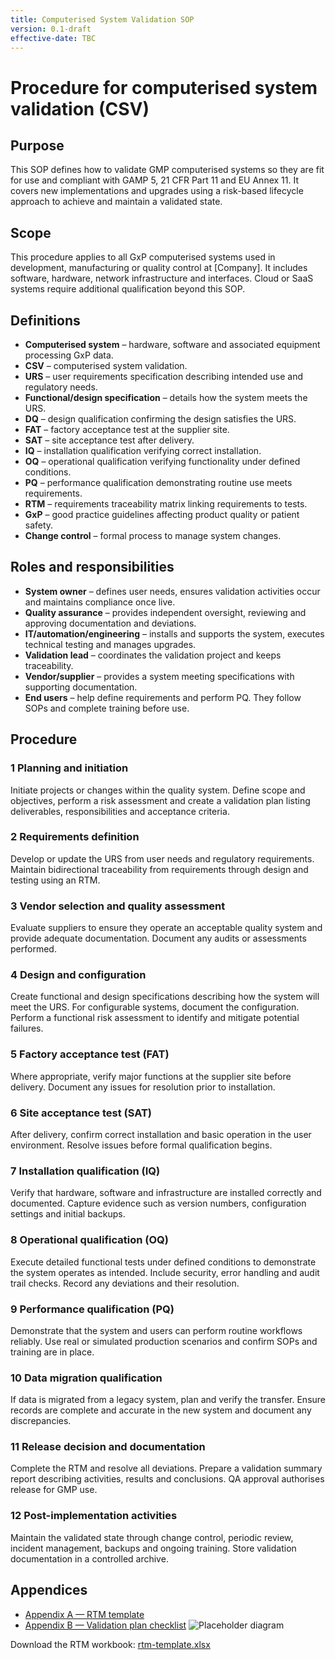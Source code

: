 ```yaml
---
title: Computerised System Validation SOP
version: 0.1-draft
effective-date: TBC
---
```


# Procedure for computerised system validation (CSV)

## Purpose
This SOP defines how to validate GMP computerised systems so they are fit for use and compliant with
GAMP 5, 21 CFR Part 11 and EU Annex 11. It covers new implementations and upgrades using a risk-based lifecycle
approach to achieve and maintain a validated state.

## Scope
This procedure applies to all GxP computerised systems used in development, manufacturing or quality
control at [Company]. It includes software, hardware, network infrastructure and interfaces. Cloud or SaaS systems
require additional qualification beyond this SOP.


## Definitions
* **Computerised system** – hardware, software and associated equipment processing GxP data.
* **CSV** – computerised system validation.
* **URS** – user requirements specification describing intended use and regulatory needs.
* **Functional/design specification** – details how the system meets the URS.
* **DQ** – design qualification confirming the design satisfies the URS.
* **FAT** – factory acceptance test at the supplier site.
* **SAT** – site acceptance test after delivery.
* **IQ** – installation qualification verifying correct installation.
* **OQ** – operational qualification verifying functionality under defined conditions.
* **PQ** – performance qualification demonstrating routine use meets requirements.
* **RTM** – requirements traceability matrix linking requirements to tests.
* **GxP** – good practice guidelines affecting product quality or patient safety.
* **Change control** – formal process to manage system changes.
## Roles and responsibilities

* **System owner** – defines user needs, ensures validation activities occur and maintains compliance once live.
* **Quality assurance** – provides independent oversight, reviewing and approving documentation and deviations.
* **IT/automation/engineering** – installs and supports the system, executes technical testing and manages upgrades.
* **Validation lead** – coordinates the validation project and keeps traceability.
* **Vendor/supplier** – provides a system meeting specifications with supporting documentation.
* **End users** – help define requirements and perform PQ. They follow SOPs and complete training before use.
## Procedure

### 1 Planning and initiation
Initiate projects or changes within the quality system. Define scope
and objectives, perform a risk assessment and create a validation plan listing deliverables, responsibilities and
acceptance criteria.

### 2 Requirements definition
Develop or update the URS from user needs and regulatory requirements. Maintain
bidirectional traceability from requirements through design and testing using an RTM.

### 3 Vendor selection and quality assessment
Evaluate suppliers to ensure they operate an acceptable quality
system and provide adequate documentation. Document any audits or assessments performed.

### 4 Design and configuration
Create functional and design specifications describing how the system will meet
the URS. For configurable systems, document the configuration. Perform a functional risk assessment to identify
and mitigate potential failures.

### 5 Factory acceptance test (FAT)
Where appropriate, verify major functions at the supplier site before
delivery. Document any issues for resolution prior to installation.

### 6 Site acceptance test (SAT)
After delivery, confirm correct installation and basic operation in the user
environment. Resolve issues before formal qualification begins.

### 7 Installation qualification (IQ)
Verify that hardware, software and infrastructure are installed correctly
and documented. Capture evidence such as version numbers, configuration settings and initial backups.

### 8 Operational qualification (OQ)
Execute detailed functional tests under defined conditions to demonstrate
the system operates as intended. Include security, error handling and audit trail checks. Record any deviations
and their resolution.

### 9 Performance qualification (PQ)
Demonstrate that the system and users can perform routine workflows reliably. Use
real or simulated production scenarios and confirm SOPs and training are in place.

### 10 Data migration qualification
If data is migrated from a legacy system, plan and verify the transfer. Ensure
records are complete and accurate in the new system and document any discrepancies.

### 11 Release decision and documentation
Complete the RTM and resolve all deviations. Prepare a validation summary
report describing activities, results and conclusions. QA approval authorises release for GMP use.

### 12 Post-implementation activities
Maintain the validated state through change control, periodic review,
incident management, backups and ongoing training. Store validation documentation in a controlled archive.

## Appendices
* [Appendix A — RTM template](app-a_rtm.md)
* [Appendix B — Validation plan checklist](app-b_vp.md)
![Placeholder diagram](./_images/placeholder.png)

Download the RTM workbook: [rtm-template.xlsx](./_files/rtm-template.xlsx)
